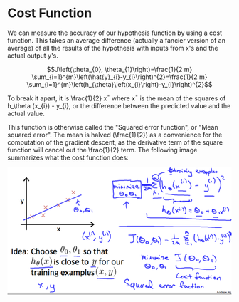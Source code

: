 # Cost Function

We can measure the accuracy of our hypothesis function by using a cost function. This takes an average difference (actually a fancier version of an average) of all the results of the hypothesis with inputs from x's and the actual output y's.

```math
J\left(\theta_{0}, \theta_{1}\right)=\frac{1}{2 m} \sum_{i=1}^{m}\left(\hat{y}_{i}-y_{i}\right)^{2}=\frac{1}{2 m} \sum_{i=1}^{m}\left(h_{\theta}\left(x_{i}\right)-y_{i}\right)^{2}
```

To break it apart, it is \frac{1}{2} x¯ where x¯ is the mean of the squares of h_\theta (x_{i}) - y_{i}, or the difference between the predicted value and the actual value.

This function is otherwise called the "Squared error function", or "Mean squared error". The mean is halved (\frac{1}{2}) as a convenience for the computation of the gradient descent, as the derivative term of the square function will cancel out the \frac{1}{2} term. The following image summarizes what the cost function does:

![cost function](../images/cost_function.png)